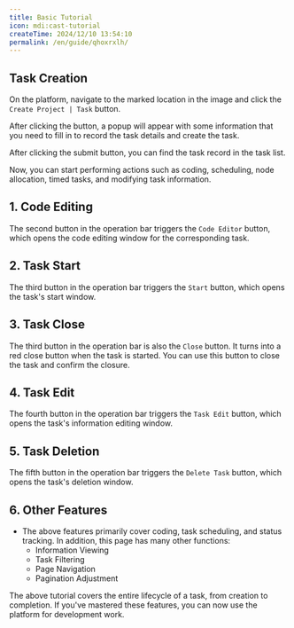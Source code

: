 ```yaml
---
title: Basic Tutorial
icon: mdi:cast-tutorial
createTime: 2024/12/10 13:54:10
permalink: /en/guide/qhoxrxlh/
---
```

## Task Creation

On the platform, navigate to the marked location in the image and click the `Create Project | Task` button.
<ImageCard
  image="/using-teaching/basic-tutorial/create-work.png"
  title="Create Project | Task"
  description="Click this button to create a new project or select an existing project to create a task."
  href="/"
  author="yuanshaohang"
  date="2024/05/21"
/>

After clicking the button, a popup will appear with some information that you need to fill in to record the task details and create the task.
<ImageCard
  image="/using-teaching/basic-tutorial/input-info.png"
  title="Fill Project | Task Information"
  description="Fill in this information to help you record the project and task, making it easier to track and monitor later. It's easy to complete."
  href="/"
  author="yuanshaohang"
  date="2024/05/21"
/>

After clicking the submit button, you can find the task record in the task list.
<ImageCard
  image="/using-teaching/basic-tutorial/work-list.png"
  title="Task List"
  description="A list that records task information and status, where you can perform actions such as coding, scheduling, node allocation, timed tasks, and information modification."
  href="/"
  author="yuanshaohang"
  date="2024/05/21"
/>

Now, you can start performing actions such as coding, scheduling, node allocation, timed tasks, and modifying task information.

## 1. Code Editing

The second button in the operation bar triggers the `Code Editor` button, which opens the code editing window for the corresponding task.
<ImageCard
  image="/using-teaching/basic-tutorial/code-edit.gif"
  title="Code Editing"
  description="Here you can easily write online code without repeatedly uploading and deploying tasks, saving time and improving efficiency. This page supports code hints, syntax highlighting, indentation, and other features to enhance your editing experience."
  href="/"
  author="yuanshaohang"
  date="2024/05/21"
/>

## 2. Task Start

The third button in the operation bar triggers the `Start` button, which opens the task's start window.
<ImageCard
  image="/using-teaching/basic-tutorial/run-task.gif"
  title="Task Start"
  description="After editing the code, you can start the task by clicking the start button at the top left. A sidebar will pop up, allowing you to choose the start method: [Automatic], [Specified], or [Timed]. After starting, the log viewing box will automatically appear, where you can check the task output logs."
  href="/"
  author="yuanshaohang"
  date="2024/05/21"
/>

## 3. Task Close

The third button in the operation bar is also the `Close` button. It turns into a red close button when the task is started. You can use this button to close the task and confirm the closure.
<ImageCard
  image="/using-teaching/basic-tutorial/close-task.gif"
  title="Task Close"
  description="If you encounter issues or want to end the task early, you can use the close button in the operation bar to stop the task's process."
  href="/"
  author="yuanshaohang"
  date="2024/05/21"
/>

## 4. Task Edit

The fourth button in the operation bar triggers the `Task Edit` button, which opens the task's information editing window.
<ImageCard
  image="/using-teaching/basic-tutorial/edit-task.gif"
  title="Task Edit"
  description="If you need to modify the basic task information, you can use the edit button in the operation bar. You can also view the task's global configuration information."
  href="/"
  author="yuanshaohang"
  date="2024/05/21"
/>

## 5. Task Deletion

The fifth button in the operation bar triggers the `Delete Task` button, which opens the task's deletion window.
<ImageCard
  image="/using-teaching/basic-tutorial/remove-task.gif"
  title="Task Deletion"
  description="If you need to delete a project, you can do so by clicking the delete button in the operation bar."
  href="/"
  author="yuanshaohang"
  date="2024/05/21"
/>

## 6. Other Features

- The above features primarily cover coding, task scheduling, and status tracking. In addition, this page has many other functions:
  - Information Viewing
  - Task Filtering
  - Page Navigation
  - Pagination Adjustment
<ImageCard
  image="/using-teaching/basic-tutorial/remove-task.gif"
  title="Other Features"
  description="These features are essential for making task management on the platform more convenient and efficient, giving you the flexibility to perform various tasks."
  href="/"
  author="yuanshaohang"
  date="2024/05/21"
/>

The above tutorial covers the entire lifecycle of a task, from creation to completion. If you've mastered these features, you can now use the platform for development work.
